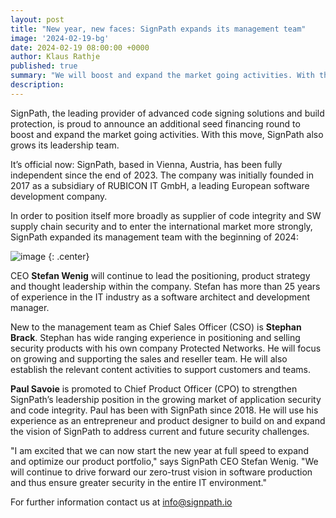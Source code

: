 ```yaml
---
layout: post
title: "New year, new faces: SignPath expands its management team"
image: '2024-02-19-bg'
date: 2024-02-19 08:00:00 +0000
author: Klaus Rathje
published: true
summary: "We will boost and expand the market going activities. With this move, we also grow our leadership team."
description:
---
```


SignPath, the leading provider of advanced code signing solutions and build protection, is proud to announce an additional seed financing round to boost and expand the market going activities. With this move, SignPath also grows its leadership team.

It’s official now: SignPath, based in Vienna, Austria, has been fully independent since the end of 2023. The company was initially founded in 2017 as a subsidiary of RUBICON IT GmbH, a leading European software development company. 

In order to position itself more broadly as supplier of code integrity and SW supply chain security and to enter the international market more strongly, SignPath expanded its management team with the beginning of 2024: 

![image](/assets/posts/2024-02-19_new_year_new_faces.jpg)
{: .center}

CEO **Stefan Wenig** will continue to lead the positioning, product strategy and thought leadership within the company. Stefan has more than 25 years of experience in the IT industry as a software architect and development manager.

New to the management team as Chief Sales Officer (CSO) is **Stephan Brack**. Stephan has wide ranging experience in positioning and selling security products with his own company Protected Networks. He will focus on growing and supporting the sales and reseller team. He will also establish the relevant content activities to support customers and teams.

**Paul Savoie** is promoted to Chief Product Officer (CPO) to strengthen SignPath’s leadership position in the growing market of application security and code integrity. Paul has been with SignPath since 2018. He will use his experience as an entrepreneur and product designer to build on and expand the vision of SignPath to address current and future security challenges.

"I am excited that we can now start the new year at full speed to expand and optimize our product portfolio," says SignPath CEO Stefan Wenig. "We will continue to drive forward our zero-trust vision in software production and thus ensure greater security in the entire IT environment."


For further information contact us at [info@signpath.io](mailto:info@signpath.io)
